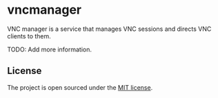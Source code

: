 # vncmanager
VNC manager is a service that manages VNC sessions and directs VNC clients to them.

TODO: Add more information.

## License
The project is open sourced under the [MIT license](http://www.tldrlegal.com/license/apache-license-2.0-%28apache-2.0%29).
